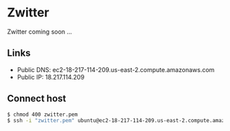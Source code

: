 # Zwitter
Zwitter coming soon ...

## Links

- Public DNS: ec2-18-217-114-209.us-east-2.compute.amazonaws.com
- Public IP: 18.217.114.209

## Connect host

``` sh
$ chmod 400 zwitter.pem
$ ssh -i "zwitter.pem" ubuntu@ec2-18-217-114-209.us-east-2.compute.amazonaws.com
```
